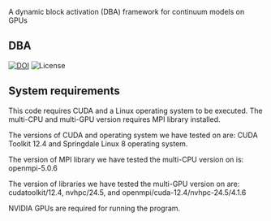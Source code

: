 A dynamic block activation (DBA) framework for continuum models on GPUs

## DBA

[![DOI](https://zenodo.org/badge/DOI/10.5281/zenodo.14868458.svg)](https://doi.org/10.5281/zenodo.14868458)
![License](https://img.shields.io/github/license/zhangruoyao68/DBA)

## System requirements
This code requires CUDA and a Linux operating system to be executed. The multi-CPU and multi-GPU version requires MPI library installed.

The versions of CUDA and operating system we have tested on are:
CUDA Toolkit 12.4 and Springdale Linux 8 operating system. 

The version of MPI library we have tested the multi-CPU version on is:
openmpi-5.0.6

The version of libraries we have tested the multi-GPU version on are:
cudatoolkit/12.4, nvhpc/24.5, and openmpi/cuda-12.4/nvhpc-24.5/4.1.6

NVIDIA GPUs are required for running the program.
